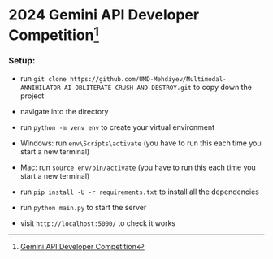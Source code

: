 # 2024 Gemini API Developer Competition[^1]

### Setup:

- run `git clone https://github.com/UMD-Mehdiyev/Multimodal-ANNIHILATOR-AI-OBLITERATE-CRUSH-AND-DESTROY.git` to copy down the project

- navigate into the directory

- run `python -m venv env` to create your virtual environment

- Windows: run `env\Scripts\activate` (you have to run this each time you start a new terminal)
- Mac: run `source env/bin/activate` (you have to run this each time you start a new terminal)

- run `pip install -U -r requirements.txt` to install all the dependencies 

- run `python main.py` to start the server

- visit `http://localhost:5000/` to check it works



[^1]: [Gemini API Developer Competition](https://ai.google.dev/competition?authuser=1) 
